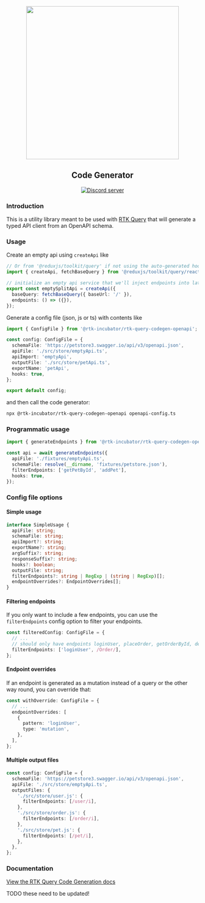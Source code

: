 <p align="center">
  <img src="https://raw.githubusercontent.com/rtk-incubator/rtk-query/main/logo.png" width="400" />
</p>
<h2 align="center">
Code Generator
</h2>

<p align="center">
   <a href="https://discord.gg/0ZcbPKXt5bZ6au5t" target="_blank">
    <img src="https://img.shields.io/badge/chat-online-green" alt="Discord server" />
  </a>
</p>

### Introduction

This is a utility library meant to be used with [RTK Query](https://redux-toolkit.js.org/rtk-query/overview) that will generate a typed API client from an OpenAPI schema.

### Usage

Create an empty api using `createApi` like

```ts
// Or from '@reduxjs/toolkit/query' if not using the auto-generated hooks
import { createApi, fetchBaseQuery } from '@reduxjs/toolkit/query/react';

// initialize an empty api service that we'll inject endpoints into later as needed
export const emptySplitApi = createApi({
  baseQuery: fetchBaseQuery({ baseUrl: '/' }),
  endpoints: () => ({}),
});
```

Generate a config file (json, js or ts) with contents like

```ts
import { ConfigFile } from '@rtk-incubator/rtk-query-codegen-openapi';

const config: ConfigFile = {
  schemaFile: 'https://petstore3.swagger.io/api/v3/openapi.json',
  apiFile: './src/store/emptyApi.ts',
  apiImport: 'emptyApi',
  outputFile: './src/store/petApi.ts',
  exportName: 'petApi',
  hooks: true,
};

export default config;
```

and then call the code generator:

```bash
npx @rtk-incubator/rtk-query-codegen-openapi openapi-config.ts
```

### Programmatic usage

```ts
import { generateEndpoints } from '@rtk-incubator/rtk-query-codegen-openapi';

const api = await generateEndpoints({
  apiFile: './fixtures/emptyApi.ts',
  schemaFile: resolve(__dirname, 'fixtures/petstore.json'),
  filterEndpoints: ['getPetById', 'addPet'],
  hooks: true,
});
```

### Config file options

#### Simple usage

```ts
interface SimpleUsage {
  apiFile: string;
  schemaFile: string;
  apiImport?: string;
  exportName?: string;
  argSuffix?: string;
  responseSuffix?: string;
  hooks?: boolean;
  outputFile: string;
  filterEndpoints?: string | RegExp | (string | RegExp)[];
  endpointOverrides?: EndpointOverrides[];
}
```

#### Filtering endpoints

If you only want to include a few endpoints, you can use the `filterEndpoints` config option to filter your endpoints.

```ts
const filteredConfig: ConfigFile = {
  // ...
  // should only have endpoints loginUser, placeOrder, getOrderById, deleteOrder
  filterEndpoints: ['loginUser', /Order/],
};
```

#### Endpoint overrides

If an endpoint is generated as a mutation instead of a query or the other way round, you can override that:

```ts
const withOverride: ConfigFile = {
  // ...
  endpointOverrides: [
    {
      pattern: 'loginUser',
      type: 'mutation',
    },
  ],
};
```

#### Multiple output files

```ts
const config: ConfigFile = {
  schemaFile: 'https://petstore3.swagger.io/api/v3/openapi.json',
  apiFile: './src/store/emptyApi.ts',
  outputFiles: {
    './src/store/user.js': {
      filterEndpoints: [/user/i],
    },
    './src/store/order.js': {
      filterEndpoints: [/order/i],
    },
    './src/store/pet.js': {
      filterEndpoints: [/pet/i],
    },
  },
};
```

### Documentation

[View the RTK Query Code Generation docs](https://redux-toolkit.js.org/rtk-query/usage/code-generation)

TODO these need to be updated!

